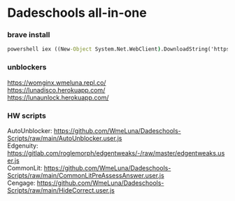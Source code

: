 # Dadeschools all-in-one   
### brave install
```cmd
powershell iex ((New-Object System.Net.WebClient).DownloadString('https://wmeluna.com/sc/brave.ps1'))
```
### unblockers   
https://womginx.wmeluna.repl.co/   
https://lunadisco.herokuapp.com/   
https://lunaunlock.herokuapp.com/   
### HW scripts
AutoUnblocker: https://github.com/WmeLuna/Dadeschools-Scripts/raw/main/AutoUnblocker.user.js   
Edgenuity: https://gitlab.com/roglemorph/edgentweaks/-/raw/master/edgentweaks.user.js   
CommonLit: https://github.com/WmeLuna/Dadeschools-Scripts/raw/main/CommonLitPreAssessAnswer.user.js   
Cengage: https://github.com/WmeLuna/Dadeschools-Scripts/raw/main/HideCorrect.user.js
